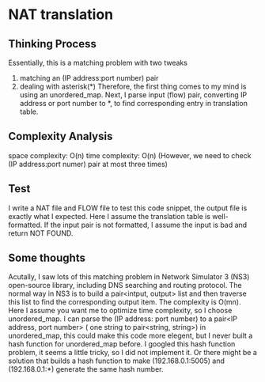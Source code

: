 # NAT translation

## Thinking Process
Essentially, this is a matching problem with two tweaks
1. matching an (IP address:port number) pair
2. dealing with asterisk(\*)
Therefore, the first thing comes to my mind is using an unordered_map. Next, I parse input (flow) pair, converting IP address or port number to \*, to find corresponding entry in translation table.

## Complexity Analysis
space complexity: O(n)
time complexity: O(n) (However, we need to check (IP address:port numer) pair at most three times)

## Test
I write a NAT file and FLOW file to test this code snippet, the output file is exactly what I expected. Here I assume the translation table is well-formatted. If the input pair is not formatted, I assume the input is bad and return NOT FOUND.

## Some thoughts
Acutally, I saw lots of this matching problem in Network Simulator 3 (NS3) open-source library, including DNS searching and routing protocol. The normal way in NS3 is to build a pair<intput, output> list and then traverse this list to find the corresponding output item. The complexity is O(mn).
Here I assume you want me to optimize time complexity, so I choose unordered_map.
I can parse the (IP address: port number) to a pair<IP address, port number> ( one string to pair<string, string>) in unordered_map, this could make this code more elegent, but I never built a hash function for unordered_map before. I googled this hash function problem, it seems a little tricky, so I did not implement it. Or there might be a solution that builds a hash function to make (192.168.0.1:5005) and (192.168.0.1:\*) generate the same hash number.
